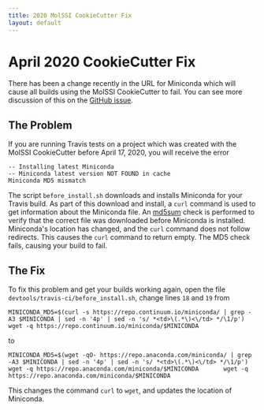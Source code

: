 ```yaml
---
title: 2020 MolSSI CookieCutter Fix
layout: default
---
```


# April 2020 CookieCutter Fix

There has been a change recently in the URL for Miniconda which will cause all builds using the MolSSI CookieCutter to fail. You can see more discussion of this on the [GitHub issue](https://github.com/MolSSI/cookiecutter-cms/issues/103).

## The Problem

If you are running Travis tests on a project which was created with the MolSSI CookieCutter before April 17, 2020, you will receive the error

~~~
-- Installing latest Miniconda
-- Miniconda latest version NOT FOUND in cache
Miniconda MD5 mismatch
~~~

The script `before_install.sh` downloads and installs Miniconda for your Travis build. As part of this download and install, a `curl` command is used to get information about the Miniconda file. An [md5sum](https://en.wikipedia.org/wiki/Md5sum) check is performed to verify that the correct file was downloaded before Miniconda is installed. Miniconda's location has changed, and the `curl` command does not follow redirects. This causes the `curl` command to return empty. The MD5 check fails, causing your build to fail.


## The Fix

To fix this problem and get your builds working again, open the file `devtools/travis-ci/before_install.sh`, change lines `18` and `19` from

~~~
MINICONDA_MD5=$(curl -s https://repo.continuum.io/miniconda/ | grep -A3 $MINICONDA | sed -n '4p' | sed -n 's/ *<td>\(.*\)<\/td> */\1/p')		 
wget -q https://repo.continuum.io/miniconda/$MINICONDA
~~~

to

~~~
MINICONDA_MD5=$(wget -qO- https://repo.anaconda.com/miniconda/ | grep -A3 $MINICONDA | sed -n '4p' | sed -n 's/ *<td>\(.*\)<\/td> */\1/p')
wget -q https://repo.anaconda.com/miniconda/$MINICONDA		 wget -q https://repo.anaconda.com/miniconda/$MINICONDA
~~~

This changes the command `curl` to `wget`, and updates the location of Miniconda.
